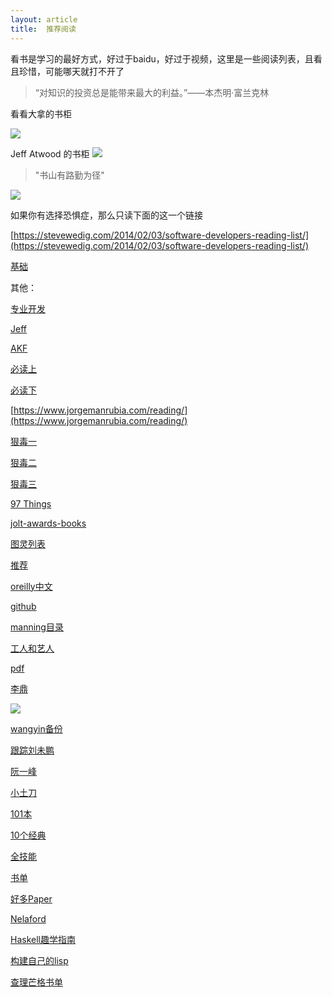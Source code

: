 ```yaml
---
layout: article
title:  推荐阅读
---
```

看书是学习的最好方式，好过于baidu，好过于视频，这里是一些阅读列表，且看且珍惜，可能哪天就打不开了


>“对知识的投资总是能带来最大的利益。”——本杰明·富兰克林


看看大拿的书柜 

![](https://www.linuxjournal.com/files/linuxjournal.com/linuxjournal/articles/107/10708/10708f1.inline.jpg)


Jeff Atwood 的书柜
![](https://blog.codinghorror.com/content/images/uploads/2008/04/6a0120a85dcdae970b012877703e47970c-pi.jpg )

>"书山有路勤为径"

![](https://swdraft.files.wordpress.com/2014/01/100_0263.jpg?w=1800)


如果你有选择恐惧症，那么只读下面的这一个链接

[https://stevewedig.com/2014/02/03/software-developers-reading-list/](https://stevewedig.com/2014/02/03/software-developers-reading-list/)



[基础](https://github.com/keithnull/TeachYourselfCS-CN/blob/master/TeachYourselfCS-CN.md)


其他：


[专业开发](https://mixmastamyk.bitbucket.io/pro_soft_dev/)

[Jeff](https://blog.codinghorror.com/programmers-dont-read-books-but-you-should/)

[AKF](https://akfpartners.com/books)


[必读上](https://www.jianshu.com/p/e500003a1258)

[必读下](https://www.jianshu.com/p/d2499b8f0c81)


[https://www.jorgemanrubia.com/reading/](https://www.jorgemanrubia.com/reading/)



[狠毒一](https://www.douban.com/doulist/1534859/)

[狠毒二](https://www.douban.com/doulist/2503829/)

[狠毒三](https://www.douban.com/doulist/1170434/)



[97 Things](https://github.com/97-things)


[jolt-awards-books](https://github.com/haiiiiiyun/jolt-awards-books)


[图灵列表](https://www.ituring.com.cn/book)


[推荐](https://developeronfire.com/book-recommendations)


[oreilly中文](http://www.oreilly.com.cn/index.php?func=completelist)


[github](https://github.com/EbookFoundation/free-programming-books/blob/master/free-programming-books.md)


[manning目录](https://www.manning.com/catalog)


[工人和艺人](https://www.ituring.com.cn/article/264007)


[pdf](https://github.com/MrAlex6204/Books)


[李鼎](https://github.com/oldratlee/translations)

![](https://alvinalexander.com/sites/default/files/inline-images/fps-other-fp-books.jpg)


[wangyin备份](https://github.com/jishuzhain/wangyin-blog-spider)


[跟踪刘未鹏](http://mindhacks.cn/)

[阮一峰](http://www.ruanyifeng.com/blog/)

[小土刀](https://book.douban.com/people/wdx/)

[101本](https://www.whoishostingthis.com/resources/programming-books/)


[10个经典](https://dzone.com/articles/books-every-programmer-should-read)


[全技能](https://dev.to/bosepchuk/29-must-read-programming-books-2n45)

[书单](https://simpleprogrammer.com/best-programming-books-2019/)

[好多Paper](https://github.com/papers-we-love/papers-we-love)

[Nelaford](http://nealford.com/books/)

[Haskell趣学指南](http://learnyouahaskell.com/chapters)

[构建自己的lisp](http://www.buildyourownlisp.com/contents)


[查理芒格书单](https://fs.blog/2014/06/charlie-munger-recommended-books/)